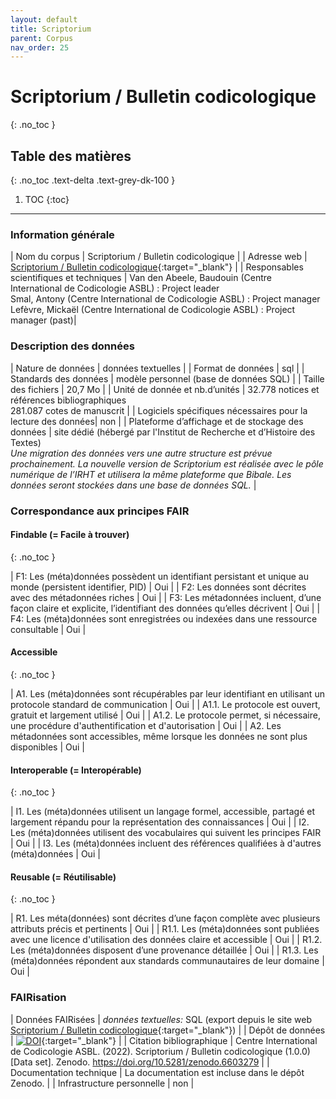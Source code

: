 ```yaml
---
layout: default
title: Scriptorium
parent: Corpus
nav_order: 25
---
```


# Scriptorium / Bulletin codicologique
{: .no_toc }

## Table des matières
{: .no_toc .text-delta .text-grey-dk-100 }

1. TOC
{:toc}

---

### Information générale

| <span class="corpus-table-header-left">Nom du corpus</span>                           | Scriptorium / Bulletin codicologique |
| <span class="corpus-table-header-left">Adresse web</span>                             | [Scriptorium / Bulletin codicologique](http://www.scriptorium.be/catalogue.php){:target="_blank"} |
| <span class="corpus-table-header-left">Responsables scientifiques et techniques</span> | Van den Abeele, Baudouin (Centre International de Codicologie ASBL) : Project leader <br/> Smal, Antony (Centre International de Codicologie ASBL) : Project manager <br/> Lefèvre, Mickaël (Centre International de Codicologie ASBL) : Project manager (past)|

### Description des données

| <span class="corpus-table-header-left">Nature de données</span>                                            | données textuelles |
| <span class="corpus-table-header-left">Format de données</span>                                            | sql |
| <span class="corpus-table-header-left">Standards des données</span>                                        | modèle personnel (base de données SQL) |
| <span class="corpus-table-header-left">Taille des fichiers</span>                                          | 20,7 Mo |
| <span class="corpus-table-header-left">Unité de donnée et nb.d’unités</span>                               | 32.778 notices et références bibliographiques <br/> 281.087 cotes de manuscrit |
| <span class="corpus-table-header-left">Logiciels spécifiques nécessaires pour la lecture des données</span>| non |
| <span class="corpus-table-header-left">Plateforme d’affichage et de stockage des données</span>            | site dédié (hébergé par l'Institut de Recherche et d’Histoire des Textes) <br/> _Une migration des données vers une autre structure est prévue prochainement. La nouvelle version de Scriptorium est réalisée avec le pôle numérique de l’IRHT et utilisera la même plateforme que Bibale. Les données seront stockées dans une base de données SQL._ |

### Correspondance aux principes FAIR

#### Findable (= Facile à trouver)
{: .no_toc }

| F1: Les (méta)données possèdent un identifiant persistant et unique au monde (persistent identifier, PID)	  | <span class="overview-table-yes">Oui</span> |
| F2: Les données sont décrites avec des métadonnées riches													  | <span class="overview-table-yes">Oui</span> |
| F3: Les métadonnées incluent, d’une façon claire et explicite, l’identifiant des données qu’elles décrivent | <span class="overview-table-yes">Oui</span> |
| F4: Les (méta)données sont enregistrées ou indexées dans une ressource consultable						  | <span class="overview-table-yes">Oui</span> |

#### Accessible
{: .no_toc }

| A1. Les (méta)données sont récupérables par leur identifiant en utilisant un protocole standard de communication | <span class="overview-table-yes">Oui</span> |
| A1.1. Le protocole est ouvert, gratuit et largement utilisé													   | <span class="overview-table-yes">Oui</span> |
| A1.2. Le protocole permet, si nécessaire, une procédure d'authentification et d'autorisation					   | <span class="overview-table-yes">Oui</span> |
| A2. Les métadonnées sont accessibles, même lorsque les données ne sont plus disponibles						   | <span class="overview-table-yes">Oui</span> |

#### Interoperable (= Interopérable)
{: .no_toc }

| I1. Les (méta)données utilisent un langage formel, accessible, partagé et largement répandu pour la représentation des connaissances | <span class="overview-table-yes">Oui</span> |
| I2. Les (méta)données utilisent des vocabulaires qui suivent les principes FAIR 													   | <span class="overview-table-yes">Oui</span> |
| I3. Les (méta)données incluent des références qualifiées à d'autres (méta)données 												   | <span class="overview-table-yes">Oui</span> |

#### Reusable (= Réutilisable)
{: .no_toc }

| R1. Les méta(données) sont décrites d’une façon complète avec plusieurs attributs précis et pertinents	| <span class="overview-table-yes">Oui</span> |
| R1.1. Les (méta)données sont publiées avec une licence d'utilisation des données claire et accessible 	| <span class="overview-table-yes">Oui</span> |
| R1.2. Les (méta)données disposent d’une provenance détaillée												| <span class="overview-table-yes">Oui</span> |
| R1.3. Les (méta)données répondent aux standards communautaires de leur domaine							| <span class="overview-table-yes">Oui</span> |

### FAIRisation

| <span class="corpus-table-header-left">Données FAIRisées</span>        	 | _données textuelles:_ SQL (export depuis le site web [Scriptorium / Bulletin codicologique](http://www.scriptorium.be/catalogue.php){:target="_blank"}) |
| <span class="corpus-table-header-left">Dépôt de données</span>          	 | [![DOI](https://zenodo.org/badge/DOI/10.5281/zenodo.6603279.svg)](https://doi.org/10.5281/zenodo.6603279){:target="_blank"} |
| <span class="corpus-table-header-left">Citation bibliographique</span>  	 | Centre International de Codicologie ASBL. (2022). Scriptorium / Bulletin codicologique (1.0.0) [Data set]. Zenodo. https://doi.org/10.5281/zenodo.6603279 |
| <span class="corpus-table-header-left">Documentation technique</span>   	 | La documentation est incluse dans le dépôt Zenodo. |
| <span class="corpus-table-header-left">Infrastructure personnelle</span>   | non |